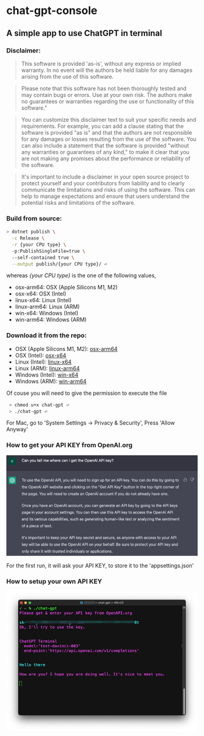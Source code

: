 # chat-gpt-console

## A simple app to use ChatGPT in terminal


### Disclaimer:

> This software is provided 'as-is', without any express or implied warranty. In no event will the authors be held liable for any damages arising from the use of this software.

> Please note that this software has not been thoroughly tested and may contain bugs or errors. Use at your own risk. The authors make no guarantees or warranties regarding the use or functionality of this software."

> You can customize this disclaimer text to suit your specific needs and requirements. For example, you can add a clause stating that the software is provided "as is" and that the authors are not responsible for any damages or losses resulting from the use of the software. You can also include a statement that the software is provided "without any warranties or guarantees of any kind," to make it clear that you are not making any promises about the performance or reliability of the software.

> It's important to include a disclaimer in your open source project to protect yourself and your contributors from liability and to clearly communicate the limitations and risks of using the software. This can help to manage expectations and ensure that users understand the potential risks and limitations of the software.


### Build from source:

```bash 
> dotnet publish \
  -c Release \
  -r {your CPU type} \ 
  -p:PublishSingleFile=true \ 
  --self-contained true \
  --output publish/{your CPU type}/ ⏎
```
  
whereas *{your CPU type}* is the one of the following values, 

*  osx-arm64: OSX (Apple Silicons M1, M2)
*  osx-x64: OSX (Intel)
*  linux-x64: Linux (Intel)
*  linux-arm64: Linux (ARM)
*  win-x64: Windows (Intel)
*  win-arm64: Windows (ARM)

	
### Download it from the repo:

*  OSX (Apple Silicons M1, M2): [osx-arm64](/publish/osx-arm64/chat-gpt)
*  OSX (Intel): [osx-x64](/publish/osx-x64/chat-gpt)
*  Linux (Intel): [linux-x64](/publish/linux-x64/chat-gpt)
*  Linux (ARM): [linux-arm64](/publish/linux-arm64/chat-gpt)
*  Windows (Intel): [win-x64](/publish/win-x64/chat-gpt.exe)
*  Windows (ARM): [win-arm64](/publish/win-arm64/chat-gpt.exe)

Of couse you will need to give the permission to execute the file

```bash
 > chmod u+x chat-gpt ⏎
 > ./chat-gpt ⏎
```

 
 For Mac, go to 'System Settings -> Privacy & Security',
 Press 'Allow Anyway'
 
 
### How to get your API KEY from OpenAI.org
 ![How to get your API KEY](how-to-get-your-own-API-KEY.png)
 
 For the first run, it will ask your API KEY, to store it to the 'appsettings.json'
### How to setup your own API KEY
 ![How to setup your own API KEY](chat-gpt_first-run.png)
 